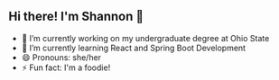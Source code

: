 ## Hi there! I'm Shannon 👋

<!--
**ShannonMcKinney1/ShannonMcKinney1** is a ✨ _special_ ✨ repository because its `README.md` (this file) appears on your GitHub profile.

Here are some ideas to get you started:
-->

- 🔭 I’m currently working on my undergraduate degree at Ohio State
- 🌱 I’m currently learning React and Spring Boot Development
- 😄 Pronouns: she/her
- ⚡ Fun fact: I'm a foodie!






